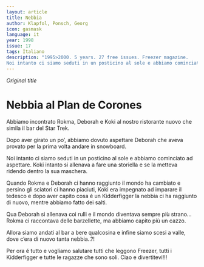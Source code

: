 ```yaml
---
layout: article
title: Nebbia
author: Klapfol, Ponsch, Georg
icon: gasmask
language: it
year: 1998
issue: 17
tags: Italiano
description: "1995>2000. 5 years. 27 free issues. Freezer magazine.
Noi intanto ci siamo seduti in un posticino al sole e abbiamo cominciato ad aspettare. Koki intanto si allenava a fare una storiella e se la metteva ridendo dentro la sua maschera..."
---
```


*Original title*

# Nebbia al Plan de Corones

Abbiamo incontrato Rokma, Deborah e Koki al nostro ristorante nuovo che simila il bar del Star Trek.

Dopo aver girato un po’, abbiamo dovuto aspettare Deborah che aveva provato per la prima volta andare in snowboard.

Noi intanto ci siamo seduti in un posticino al sole e abbiamo cominciato ad aspettare. Koki intanto si allenava a fare una storiella e se la metteva ridendo dentro la sua maschera.

Quando Rokma e Deborah ci hanno raggiunto il mondo ha cambiato e persino gli sciatori ci hanno piaciuti, Koki era impegnato ad imparare il tedesco e dopo aver capito cosa é un Kidderfigger la nebbia ci ha raggiunto di nuovo, mentre abbiamo fatto dei salti.

Qua Deborah si allenava coi rulli e il mondo diventava sempre più strano...  Rokma ci raccontava delle barzellette, ma abbiamo capito più un cazzo.

Allora siamo andati al bar a bere qualcosina e infine siamo scesi a valle, dove c’era di nuovo tanta nebbia..?!

Per ora é tutto e vogliamo salutare tutti che leggono Freezer, tutti i Kidderfigger e tutte le ragazze che sono soli.
Ciao e divertitevi!!!
